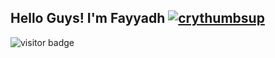 ## Hello Guys! I'm Fayyadh [![crythumbsup](https://cdn3.emoji.gg/emojis/2771-crythumbsup.png)](https://emoji.gg/emoji/2771-crythumbsup)

![visitor badge](https://visitor-badge.glitch.me/badge?page_id=fydhfzh.fydhfzh&left_text=MyVisitor)
